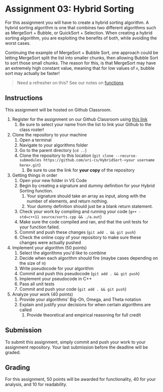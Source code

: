 # Assignment 03: Hybrid Sorting

For this assignment you will have to create a hybrid sorting algorithm.
A hybrid sorting algorithm is one that combines two different algorithms such as MergeSort + Bubble, or QuickSort + Selection.
When creating a hybrid sorting algorithm, you are exploiting the benefits of both, while avoiding the worst cases.

Continuing the example of MergeSort + Bubble Sort, one approach could be letting MergeSort split the list into smaller chunks, then allowing Bubble Sort to sort those small chunks.
The reason for this, is that MergeSort may have an extremely high constant value, meaning that for low values of `n`, bubble sort may actually be faster!

> Need a refresher on this? See our notes on [functions](docs/notes/functions.html)

## Instructions

This assignment will be hosted on Github Classroom.

1. Register for the assignment on our Github Classroom using [this link](https://classroom.github.com/a/ztjoUAr2)
   1. Be sure to select your name from the list to link your Github to the class roster!
2. Clone the repository to your machine
   1. Open a terminal
   2. Navigate to your algorithms folder
   3. Go to the parent directory (`cd ..`)
   4. Clone the repository to this location (`git clone --recurse-submodules https://github.com/uri-cs/HybridSort-<your username here>.git`)
      1. Be sure to use the link for **your copy** of the repository
3. Getting things in order
   1. Open your new folder in VS Code
   2. Begin by creating a signature and dummy definition for your Hybrid Sorting function.
      1. Your signature should take an array as input, along with the number of elements, and return nothing.
      2. Your dummy definition should just be a blank return statement.
   3. Check your work by compiling and running your code (`g++ -std=c++11 source/sorts.cpp && ./a.out`)
   4. Make sure the code compiled and ran, and that the unit tests for your function failed.
   5. Commit and push these changes (`git add . && git push`)
   6. Check the online copy of your repository to make sure these changes were actually pushed
4. Implement your algorithm (50 points)
   1. Select the algorithms you'd like to combine
   2. Decide when each algorithm should fire (maybe cases depending on the size of n)
   3. Write pseudocode for your algorithm
   4. Commit and push this pseudocode (`git add . && git push`)
   5. Implement your pseudocode in C++
   6. Pass all unit tests
   7. Commit and push your code (`git add . && git push`)
5. Analyze your work (40 points)
   1. Provide your algorithms' Big-Oh, Omega, and Theta notation
   2. Explain and justify your decisions for when certain algorithms are called
      1. Provide theoretical and empirical reasoning for full credit

## Submission

To submit this assignment, simply commit and push your work to your assignment repository.
Your last submission before the deadline will be graded.

## Grading

For this assignment, 50 points will be awarded for functionality, 40 for your analysis, and 10 for readability.
